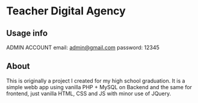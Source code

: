 # Teacher Digital Agency
## Usage info
ADMIN ACCOUNT
email: admin@gmail.com
password: 12345

## About
This is originally a project I created for my high school graduation. It is a simple webb app using vanilla PHP + MySQL on Backend and the same for frontend, just vanilla HTML, CSS and JS with minor use of JQuery.
